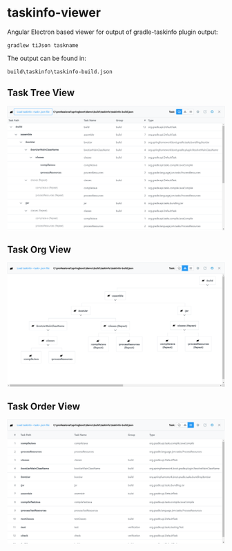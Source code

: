 # taskinfo-viewer

Angular Electron based viewer for output of gradle-taskinfo plugin output:

```
gradlew tiJson taskname
```

The output can be found in:

```
build\taskinfo\taskinfo-build.json
```
## Task Tree View

![Task Tree View](taskinfo-viewer-tree.png)

## Task Org View

![Task Tree View](taskinfo-viewer-org.png)

## Task Order View

![Task Order View](taskinfo-viewer-order.png)
